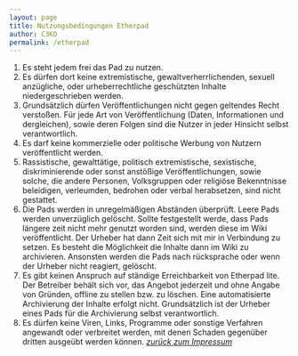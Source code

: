 ```yaml
---
layout: page
title: Nutzungsbedingungen Etherpad
author: C3KO
permalink: /etherpad
---
```


1. Es steht jedem frei das Pad zu nutzen.
2. Es dürfen dort keine extremistische, gewaltverherrlichenden, sexuell anzügliche, oder urheberrechtliche geschützten Inhalte niedergeschrieben werden.
3. Grundsätzlich dürfen Veröffentlichungen nicht gegen geltendes Recht verstoßen. Für jede Art von Veröffentlichung (Daten, Informationen und dergleichen), sowie deren Folgen sind die Nutzer in jeder Hinsicht selbst verantwortlich.
4. Es darf keine kommerzielle oder politische Werbung von Nutzern veröffentlicht werden.
5. Rassistische, gewalttätige, politisch extremistische, sexistische, diskriminierende oder sonst anstößige Veröffentlichungen, sowie solche, die andere Personen, Volksgruppen oder religiöse Bekenntnisse beleidigen, verleumden, bedrohen oder verbal herabsetzen, sind nicht gestattet.
6. Die Pads werden in unregelmäßigen Abständen überprüft. Leere Pads werden unverzüglich gelöscht. Sollte festgestellt werde, dass Pads längere zeit nicht mehr genutzt worden sind, werden diese im Wiki veröffentlicht. Der Urheber hat dann Zeit sich mit mir in Verbindung zu setzen. Es besteht die Möglichkeit die Inhalte dann im Wiki zu archivieren. Ansonsten werden die Pads nach rücksprache oder wenn der Urheber nicht reagiert, gelöscht.
7. Es gibt keinen Anspruch auf ständige Erreichbarkeit von Etherpad lite. Der Betreiber behält sich vor, das Angebot jederzeit und ohne Angabe von Gründen, offline zu stellen bzw. zu löschen. Eine automatisierte Archivierung der Inhalte erfolgt nicht. Grundsätzlich ist der Urheber eines Pads für die Archivierung selbst verantwortlich.
8. Es dürfen keine Viren, Links, Programme oder sonstige Verfahren angewandt oder verbreitet werden, mit denen Schaden gegenüber dritten ausgeübt werden können.
*[zurück zum Impressum](imprint)*

